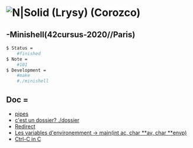 # ![N|Solid](https://i.ibb.co/ygPQszr/Capture-d-e-cran-2020-07-30-a-18-opt.png) (Lrysy) (Corozco)
## -Minishell(42cursus-2020//Paris)

```sh
$ Status =
	#finished
$ Note =
	#101
$ Development =
	#make
	#./minishell
```

## Doc =
* [pipes](https://stackoverflow.com/questions/8389033/implementation-of-multiple-pipes-in-c)
* [c'est un dossier? ./dossier](http://manpagesfr.free.fr/man/man2/stat.2.html)
* [Redirect](http://www.cs.loyola.edu/~jglenn/702/S2005/Examples/dup2.html)
* [Les variables d'environemment -> main(int ac, char **av, char **envp)](https://stackoverflow.com/questions/2085302/printing-all-environment-variables-in-c-c)
* [Ctrl-C in C](https://stackoverflow.com/questions/35823864/detecting-ctrl-d-in-c)
